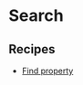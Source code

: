 # Search

## Recipes

* [Find property](https://docs.openrewrite.org/reference/recipes/properties/search/findproperties)

